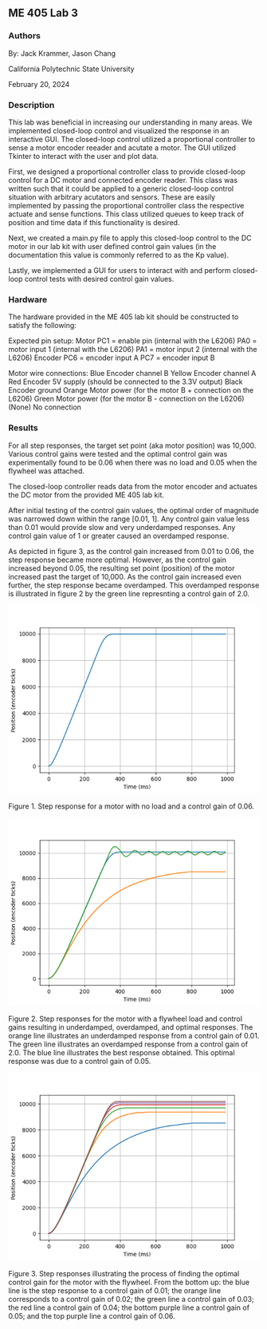 ## ME 405 Lab 3

### Authors
By: Jack Krammer, Jason Chang

California Polytechnic State University

February 20, 2024


### Description
This lab was beneficial in increasing our understanding in many areas. We 
implemented closed-loop control and visualized the response in an interactive
GUI. The closed-loop control utilized a proportional controller to sense a 
motor encoder reeader and acutate a motor. The GUI utilized Tkinter to interact
with the user and plot data.

First, we designed a proportional controller class to provide closed-loop control 
for a DC motor and connected encoder reader. This class was written such that it 
could be applied to a generic closed-loop control situation with arbitrary 
acutators and sensors. These are easily implemented by passing the proportional 
controller class the respective actuate and sense functions. This class utilized 
queues to keep track of position and time data if this functionality is desired. 

Next, we created a main.py file to apply this closed-loop control to the DC motor 
in our lab kit with user defined control gain values (in the documentation this 
value is commonly referred to as the Kp value). 

Lastly, we implemented a GUI for users to interact with and perform closed-loop
control tests with desired control gain values.


### Hardware
The hardware provided in the ME 405 lab kit should be constructed to satisfy the 
following:

Expected pin setup:
    Motor
        PC1 = enable pin (internal with the L6206)
        PA0 = motor input 1 (internal with the L6206)
        PA1 = motor input 2 (internal with the L6206)
    Encoder
        PC6 = encoder input A
        PC7 = encoder input B

Motor wire connections:
    Blue	    Encoder channel B
    Yellow	    Encoder channel A
    Red	        Encoder 5V supply (should be connected to the 3.3V output)
    Black	    Encoder ground
    Orange	    Motor power (for the motor B + connection on the L6206)
    Green	    Motor power (for the motor B - connection on the L6206)
    (None)	    No connection


### Results
For all step responses, the target set point (aka motor position) was 10,000.
Various control gains were tested and the optimal control gain was 
experimentally found to be 0.06 when there was no load and 0.05 when the 
flywheel was attached. 

The closed-loop controller reads data from the motor encoder and actuates the 
DC motor from the provided ME 405 lab kit. 

After initial testing of the control gain values, the optimal order of 
magnitude was narrowed down within the range [0.01, 1]. Any control gain value
less than 0.01 would provide slow and very underdamped responses. Any control 
gain value of 1 or greater caused an overdamped response. 

As depicted in figure 3, as the control gain increased from 0.01 to 0.06, the 
step response became more optimal. However, as the control gain increased beyond 
0.05, the resulting set point (position) of the motor increased past the target
of 10,000. As the control gain increased even further, the step response became
overdamped. This overdamped response is illustrated in figure 2 by the green 
line represnting a control gain of 2.0.


![title here](./noload00.png)

Figure 1. Step response for a motor with no load and a control gain of 0.06.


![title here](./flywheel00.png)

Figure 2. Step responses for the motor with a flywheel load and control gains
resulting in underdamped, overdamped, and optimal responses. The orange line 
illustrates an underdamped response from a control gain of 0.01. The green 
line illustrates an overdamped response from a control gain of 2.0. The blue 
line illustrates the best response obtained. This optimal response was due 
to a control gain of 0.05.


![title here](./flywheel01.png)

Figure 3. Step responses illustrating the process of finding the optimal 
control gain for the motor with the flywheel. From the bottom up: the blue 
line is the step response to a control gain of 0.01; the orange line 
corresponds to a control gain of 0.02; the green line a control gain of 0.03; 
the red line a control gain of 0.04; the bottom purple line a control gain of 
0.05; and the top purple line a control gain of 0.06.

